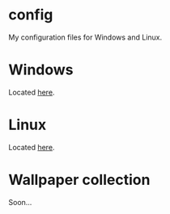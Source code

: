# config
My configuration files for Windows and Linux.

# Windows
Located [here](./docs/Windows.md).

# Linux 
Located [here](./docs/Linux.md).

# Wallpaper collection
Soon...
